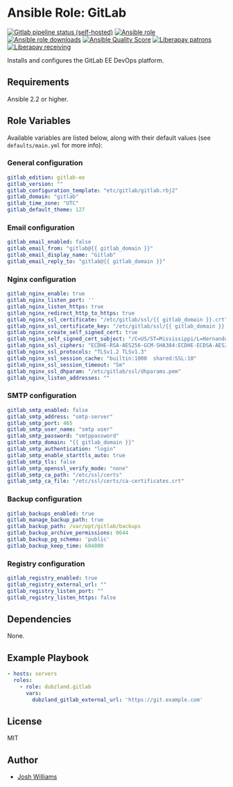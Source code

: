 # Ansible Role: GitLab
[![Gitlab pipeline status (self-hosted)](https://img.shields.io/gitlab/pipeline/dubzland/ansible-role-gitlab/main?gitlab_url=https%3A%2F%2Fgit.dubzland.net)](https://git.dubzland.net/dubzland/ansible-role-gitlab/pipelines)
[![Ansible role](https://img.shields.io/ansible/role/49952)](https://galaxy.ansible.com/dubzland/gitlab)
[![Ansible role downloads](https://img.shields.io/ansible/role/d/49952)](https://galaxy.ansible.com/dubzland/gitlab)
[![Ansible Quality Score](https://img.shields.io/ansible/quality/49952)](https://galaxy.ansible.com/dubzland/gitlab)
[![Liberapay patrons](https://img.shields.io/liberapay/patrons/jdubz)](https://liberapay.com/jdubz/donate)
[![Liberapay receiving](https://img.shields.io/liberapay/receives/jdubz)](https://liberapay.com/jdubz/donate)

Installs and configures the GitLab EE DevOps platform.

## Requirements

Ansible 2.2 or higher.

## Role Variables

Available variables are listed below, along with their default values (see
    `defaults/main.yml` for more info):

### General configuration
```yaml
gitlab_edition: gitlab-ee
gitlab_version: ""
gitlab_configuration_template: "etc/gitlab/gitlab.rbj2"
gitlab_domain: "gitlab"
gitlab_time_zone: "UTC"
gitlab_default_theme: 127
```

### Email configuration
```yaml
gitlab_email_enabled: false
gitlab_email_from: "gitlab@{{ gitlab_domain }}"
gitlab_email_display_name: "Gitlab"
gitlab_email_reply_to: "gitlab@{{ gitlab_domain }}"
```

### Nginx configuration
```yaml
gitlab_nginx_enable: true
gitlab_nginx_listen_port: ''
gitlab_nginx_listen_https: true
gitlab_nginx_redirect_http_to_https: true
gitlab_nginx_ssl_certificate: "/etc/gitlab/ssl/{{ gitlab_domain }}.crt"
gitlab_nginx_ssl_certificate_key: "/etc/gitlab/ssl/{{ gitlab_domain }}.key"
gitlab_nginx_create_self_signed_cert: true
gitlab_nginx_self_signed_cert_subject: "/C=US/ST=Mississippi/L=Hernando/O=IT/CN={{ gitlab_domain }}"
gitlab_nginx_ssl_ciphers: "ECDHE-RSA-AES256-GCM-SHA384:ECDHE-ECDSA-AES256-GCM-SHA384:ECDHE-RSA-AES128-GCM-SHA256:ECDHE-ECDSA-AES128-GCM-SHA256"
gitlab_nginx_ssl_protocols: "TLSv1.2 TLSv1.3"
gitlab_nginx_ssl_session_cache: "builtin:1000  shared:SSL:10"
gitlab_nginx_ssl_session_timeout: "5m"
gitlab_nginx_ssl_dhparam: "/etc/gitlab/ssl/dhparams.pem"
gitlab_nginx_listen_addresses: ""
```

### SMTP configuration
```yaml
gitlab_smtp_enabled: false
gitlab_smtp_address: "smtp-server"
gitlab_smtp_port: 465
gitlab_smtp_user_name: "smtp user"
gitlab_smtp_password: "smtppassword"
gitlab_smtp_domain: "{{ gitlab_domain }}"
gitlab_smtp_authentication: "login"
gitlab_smtp_enable_starttls_auto: true
gitlab_smtp_tls: false
gitlab_smtp_openssl_verify_mode: "none"
gitlab_smtp_ca_path: "/etc/ssl/certs"
gitlab_smtp_ca_file: "/etc/ssl/certs/ca-certificates.crt"
```

### Backup configuration
```yaml
gitlab_backups_enabled: true
gitlab_manage_backup_path: true
gitlab_backup_path: /var/opt/gitlab/backups
gitlab_backup_archive_permissions: 0644
gitlab_backup_pg_schema: 'public'
gitlab_backup_keep_time: 604800
```

### Registry configuration
```yaml
gitlab_registry_enabled: true
gitlab_registry_external_url: ""
gitlab_registry_listen_port: ""
gitlab_registry_listen_https: false
```

## Dependencies

None.

## Example Playbook

```yaml
- hosts: servers
  roles:
    - role: dubzland.gitlab
      vars:
        dubzland_gitlab_external_url: 'https://git.example.com'
```

## License

MIT

## Author

* [Josh Williams](https://codingprime.com)
